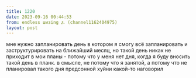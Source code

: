 ```yaml
---
title: 1220
date: 2023-09-16 00:44:53
from: endless шизing ⍼ (channel1162404975)
layout: post
---
```


мне нужно запланировать день в котором я смогу всё запланировать и заструктурировать на ближайший месяц, но такой день никак не приходит в мои планы - потому что у меня нет дня, когда я буду вносить такой день в планк. в смысле, не потому что я занятой, а потому что не планировал такого дня
предсонной хуйни какой-то наговорил
